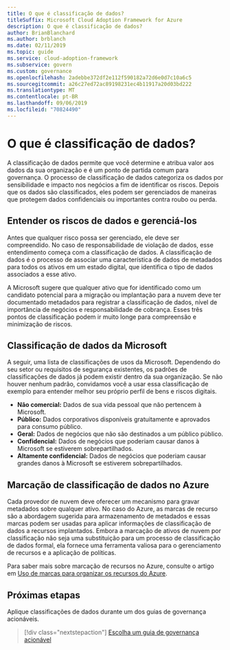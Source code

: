 ```yaml
---
title: O que é classificação de dados?
titleSuffix: Microsoft Cloud Adoption Framework for Azure
description: O que é classificação de dados?
author: BrianBlanchard
ms.author: brblanch
ms.date: 02/11/2019
ms.topic: guide
ms.service: cloud-adoption-framework
ms.subservice: govern
ms.custom: governance
ms.openlocfilehash: 2adebbe372df2e112f590182a72d6e0d7c10a6c5
ms.sourcegitcommit: a26c27ed72ac89198231ec4b11917a20d03bd222
ms.translationtype: MT
ms.contentlocale: pt-BR
ms.lasthandoff: 09/06/2019
ms.locfileid: "70824490"
---
```

<!-- markdownlint-disable MD026 -->

# <a name="what-is-data-classification"></a>O que é classificação de dados?

A classificação de dados permite que você determine e atribua valor aos dados da sua organização e é um ponto de partida comum para governança. O processo de classificação de dados categoriza os dados por sensibilidade e impacto nos negócios a fim de identificar os riscos. Depois que os dados são classificados, eles podem ser gerenciados de maneiras que protegem dados confidenciais ou importantes contra roubo ou perda.

## <a name="understand-data-risks-then-manage-them"></a>Entender os riscos de dados e gerenciá-los

Antes que qualquer risco possa ser gerenciado, ele deve ser compreendido. No caso de responsabilidade de violação de dados, esse entendimento começa com a classificação de dados. A classificação de dados é o processo de associar uma característica de dados de metadados para todos os ativos em um estado digital, que identifica o tipo de dados associados a esse ativo.

A Microsoft sugere que qualquer ativo que for identificado como um candidato potencial para a migração ou implantação para a nuvem deve ter documentado metadados para registrar a classificação de dados, nível de importância de negócios e responsabilidade de cobrança. Esses três pontos de classificação podem ir muito longe para compreensão e minimização de riscos.

## <a name="microsofts-data-classification"></a>Classificação de dados da Microsoft

A seguir, uma lista de classificações de usos da Microsoft. Dependendo do seu setor ou requisitos de segurança existentes, os padrões de classificações de dados já podem existir dentro da sua organização. Se não houver nenhum padrão, convidamos você a usar essa classificação de exemplo para entender melhor seu próprio perfil de bens e riscos digitais.

- **Não comercial:** Dados de sua vida pessoal que não pertencem à Microsoft.
- **Público:** Dados corporativos disponíveis gratuitamente e aprovados para consumo público.
- **Geral:** Dados de negócios que não são destinados a um público público.
- **Confidencial:** Dados de negócios que poderiam causar danos à Microsoft se estiverem sobrepartilhados.
- **Altamente confidencial:** Dados de negócios que poderiam causar grandes danos à Microsoft se estiverem sobrepartilhados.

## <a name="tagging-data-classification-in-azure"></a>Marcação de classificação de dados no Azure

Cada provedor de nuvem deve oferecer um mecanismo para gravar metadados sobre qualquer ativo. No caso do Azure, as marcas de recurso são a abordagem sugerida para armazenamento de metadados e essas marcas podem ser usadas para aplicar informações de classificação de dados a recursos implantados. Embora a marcação de ativos de nuvem por classificação não seja uma substituição para um processo de classificação de dados formal, ela fornece uma ferramenta valiosa para o gerenciamento de recursos e a aplicação de políticas.

Para saber mais sobre marcação de recursos no Azure, consulte o artigo em [Uso de marcas para organizar os recursos do Azure](/azure/azure-resource-manager/resource-group-using-tags).

## <a name="next-steps"></a>Próximas etapas

Aplique classificações de dados durante um dos guias de governança acionáveis.

> [!div class="nextstepaction"]
> [Escolha um guia de governança acionável](../journeys/index.md)
